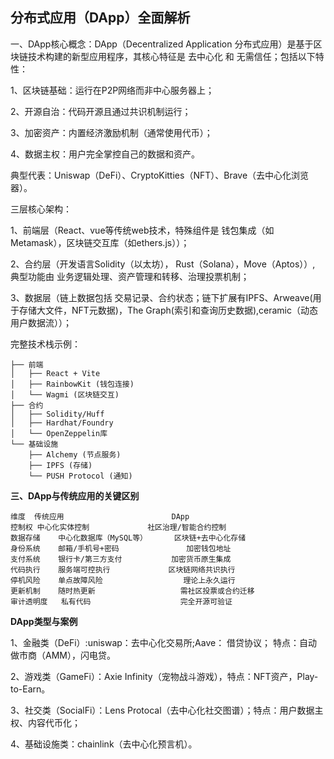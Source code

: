 ## 分布式应用（DApp）全面解析

一、DApp核心概念：DApp（Decentralized Application 分布式应用）是基于区块链技术构建的新型应用程序，其核心特征是 去中心化 和 无需信任；包括以下特性：

1、区块链基础：运行在P2P网络而非中心服务器上；

2、开源自治：代码开源且通过共识机制运行；

3、加密资产：内置经济激励机制（通常使用代币）；

4、数据主权：用户完全掌控自己的数据和资产。

典型代表：Uniswap（DeFi）、CryptoKitties（NFT）、Brave（去中心化浏览器）。

三层核心架构：

1、前端层（React、vue等传统web技术，特殊组件是 钱包集成（如Metamask），区块链交互库（如ethers.js））；

2、合约层（开发语言Solidity（以太坊）， Rust（Solana），Move（Aptos））, 典型功能由 业务逻辑处理、资产管理和转移、治理投票机制；

3、数据层（链上数据包括 交易记录、合约状态；链下扩展有IPFS、Arweave(用于存储大文件，NFT元数据)，The Graph(索引和查询历史数据),ceramic（动态用户数据流））；

完整技术栈示例：
```
├── 前端
│   ├── React + Vite
│   ├── RainbowKit (钱包连接)
│   └── Wagmi (区块链交互)
├── 合约
│   ├── Solidity/Huff
│   ├── Hardhat/Foundry
│   └── OpenZeppelin库
└── 基础设施
    ├── Alchemy (节点服务)
    ├── IPFS (存储)
    └── PUSH Protocol (通知)
```

**三、DApp与传统应用的关键区别**
```
维度	传统应用	                    DApp
控制权	中心化实体控制	            社区治理/智能合约控制
数据存储	中心化数据库（MySQL等）	    区块链+去中心化存储
身份系统	邮箱/手机号+密码	            加密钱包地址
支付系统	银行卡/第三方支付	        加密货币原生集成
代码执行	服务端可控执行	            区块链网络共识执行
停机风险	单点故障风险	                理论上永久运行
更新机制	随时热更新	                需社区投票或合约迁移
审计透明度	私有代码	                完全开源可验证
```
**DApp类型与案例**

1、金融类（DeFi）:uniswap：去中心化交易所;Aave： 借贷协议； 特点：自动做市商（AMM），闪电贷。

2、游戏类（GameFi）：Axie Infinity（宠物战斗游戏），特点：NFT资产，Play-to-Earn。

3、社交类（SocialFi）：Lens Protocal（去中心化社交图谱）；特点：用户数据主权、内容代币化；

4、基础设施类：chainlink（去中心化预言机）。
